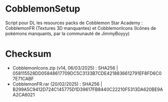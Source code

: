 # CobblemonSetup
Script pour DL les resources packs de Cobblemon Star Academy : CobblemonFR (Textures 3D manquantes) et CobblemonIcons (Icônes de pokémons manquants, par la communauté de JimmyBoyyy)

# Checksum
- CobblemonIcons.zip (v14, 06/03/2025) : SHA256 | 058115528DD05848617709DC5C3133B7CDE4218836612791EF8FD6C07E71CABF
- CobblemonFR.rar (20/02/2025) : SHA256 | B299A5C9412D724C145775D1D39617FB8440C22210F5313DA620BE9AA2CA6021
